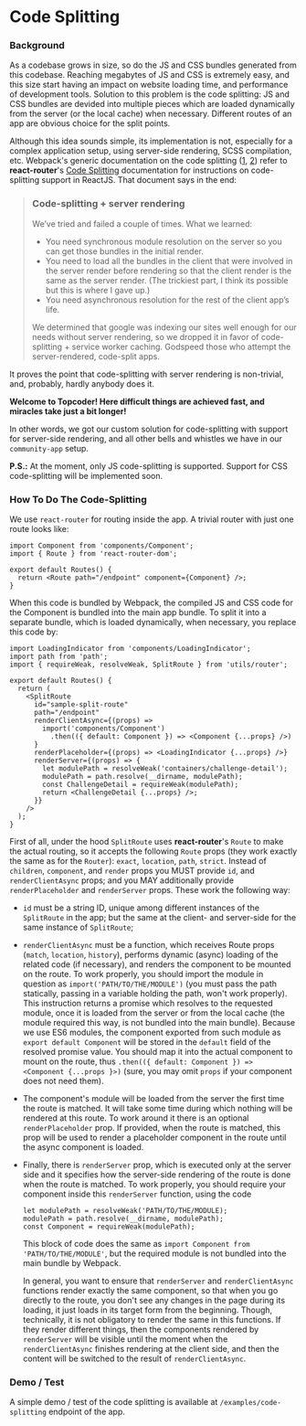 # Code Splitting

### Background

As a codebase grows in size, so do the JS and CSS bundles generated from this codebase. Reaching megabytes of JS and CSS is extremely easy, and this size start having an impact on website loading time, and performance of development tools. Solution to this problem is the code splitting: JS and CSS bundles are devided into multiple pieces which are loaded dynamically from the server (or the local cache) when necessary. Different routes of an app are obvious choice for the split points.

Although this idea sounds simple, its implementation is not, especially for a complex application setup, using server-side rendering, SCSS compilation, etc. Webpack's generic documentation on the code splitting ([1](https://webpack.js.org/guides/code-splitting/), [2](https://webpack.js.org/guides/lazy-loading/)) refer to **react-router**'s [Code Splitting](https://reacttraining.com/react-router/web/guides/code-splitting) documentation for instructions on code-splitting support in ReactJS. That document says in the end:

> ### Code-splitting + server rendering
> We’ve tried and failed a couple of times. What we learned:
> - You need synchronous module resolution on the server so you can get those bundles in the initial render.
> - You need to load all the bundles in the client that were involved in the server render before rendering so that the client render is the same as the server render. (The trickiest part, I think its possible but this is where I gave up.)
> - You need asynchronous resolution for the rest of the client app’s life.
> 
> We determined that google was indexing our sites well enough for our needs without server rendering, so we dropped it in favor of code-splitting + service worker caching. Godspeed those who attempt the server-rendered, code-split apps.

It proves the point that code-splitting with server rendering is non-trivial, and, probably, hardly anybody does it.

**Welcome to Topcoder! Here difficult things are achieved fast, and miracles take just a bit longer!**

In other words, we got our custom solution for code-splitting with support for server-side rendering, and all other bells and whistles we have in our `community-app` setup.

**P.S.:** At the moment, only JS code-splitting is supported. Support for CSS code-splitting will be implemented soon.

### How To Do The Code-Splitting

We use `react-router` for routing inside the app. A trivial router with just one route looks like:

```
import Component from 'components/Component';
import { Route } from 'react-router-dom';

export default Routes() {
  return <Route path="/endpoint" component={Component} />;
}
```

When this code is bundled by Webpack, the compiled JS and CSS code for the Component is bundled into the main app bundle. To split it into a separate bundle, which is loaded dynamically, when necessary, you replace this code by:

```
import LoadingIndicator from 'components/LoadingIndicator';
import path from 'path';
import { requireWeak, resolveWeak, SplitRoute } from 'utils/router';

export default Routes() {
  return (
    <SplitRoute
      id="sample-split-route"
      path="/endpoint"
      renderClientAsync={(props) =>
        import('components/Component')
          .then(({ default: Component }) => <Component {...props} />)
      }
      renderPlaceholder={(props) => <LoadingIndicator {...props} />}
      renderServer={(props) => {
        let modulePath = resolveWeak('containers/challenge-detail');
        modulePath = path.resolve(__dirname, modulePath);
        const ChallengeDetail = requireWeak(modulePath);
        return <ChallengeDetail {...props} />;
      }}
    />
  );
}

```

First of all, under the hood `SplitRoute` uses **react-router**'s `Route` to make the actual routing, so it accepts the following `Route` props (they work exactly the same as for the `Router`): `exact`, `location`, `path`, `strict`. Instead of `children`, `component`, and `render` props you MUST provide `id`, and `renderClientAsync` props; and you MAY additionally provide `renderPlaceholder` and `renderServer` props. These work the following way:

-   `id` must be a string ID, unique among different instances of the `SplitRoute` in the app; but the same at the client- and server-side for the same instance of `SplitRoute`;

-   `renderClientAsync` must be a function, which receives Route props (`match`, `location`, `history`), performs dynamic (async) loading of the related code (if necessary), and renders the component to be mounted on the route. To work properly, you should import the module in question as `import('PATH/TO/THE/MODULE')` (you must pass the path statically, passing in a variable holding the path, won't work properly). This instruction returns a promise which resolves to the requested module, once it is loaded from the server or from the local cache (the module required this way, is not bundled into the main bundle). Because we use ES6 modules, the component exported from such module as `export default Component` will be stored in the `default` field of the resolved promise value. You should map it into the actual component to mount on the route, thus `.then(({ default: Component }) => <Component {...props }>)` (sure, you may omit `props` if your component does not need them).

-   The component's module will be loaded from the server the first time the route is matched. It will take some time during which nothing will be rendered at this route. To work around it there is an optional `renderPlaceholder` prop. If provided, when the route is matched, this prop will be used to render a placeholder component in the route until the async component is loaded.

-   Finally, there is `renderServer` prop, which is executed only at the server side and it specifies how the server-side rendering of the route is done when the route is matched. To work properly, you should require your component inside this `renderServer` function, using the code 
    ```
    let modulePath = resolveWeak('PATH/TO/THE/MODULE);
    modulePath = path.resolve(__dirname, modulePath);
    const Component = requireWeak(modulePath);
    ```
    This block of code does the same as `import Component from 'PATH/TO/THE/MODULE'`, but the required module is not bundled into the main bundle by Webpack.

    In general, you want to ensure that `renderServer` and `renderClientAsync` functions render exactly the same component, so that when you go directly to the route, you don't see any changes in the page during its loading, it just loads in its target form from the beginning. Though, technically, it is not obligatory to render the same in this functions. If they render different things, then the components rendered by `renderServer` will be visible until the moment when the `renderClientAsync` finishes rendering at the client side, and then the content will be switched to the result of `renderClientAsync`.

### Demo / Test

A simple demo / test of the code splitting is available at `/examples/code-splitting` endpoint of the app.